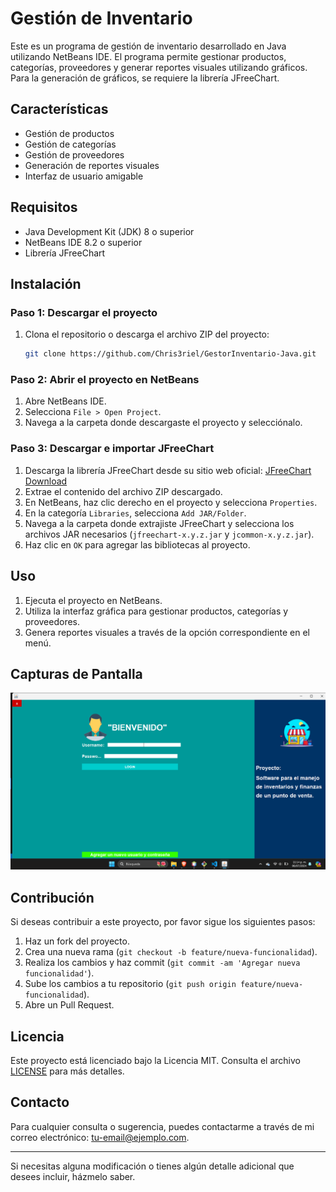 
# Gestión de Inventario

Este es un programa de gestión de inventario desarrollado en Java utilizando NetBeans IDE. El programa permite gestionar productos, categorías, proveedores y generar reportes visuales utilizando gráficos. Para la generación de gráficos, se requiere la librería JFreeChart.

## Características

- Gestión de productos
- Gestión de categorías
- Gestión de proveedores
- Generación de reportes visuales
- Interfaz de usuario amigable

## Requisitos

- Java Development Kit (JDK) 8 o superior
- NetBeans IDE 8.2 o superior
- Librería JFreeChart

## Instalación

### Paso 1: Descargar el proyecto

1. Clona el repositorio o descarga el archivo ZIP del proyecto:
   ```sh
   git clone https://github.com/Chris3riel/GestorInventario-Java.git
   ```

### Paso 2: Abrir el proyecto en NetBeans

1. Abre NetBeans IDE.
2. Selecciona `File > Open Project`.
3. Navega a la carpeta donde descargaste el proyecto y selecciónalo.

### Paso 3: Descargar e importar JFreeChart

1. Descarga la librería JFreeChart desde su sitio web oficial: [JFreeChart Download](http://www.jfree.org/jfreechart/download.html)
2. Extrae el contenido del archivo ZIP descargado.
3. En NetBeans, haz clic derecho en el proyecto y selecciona `Properties`.
4. En la categoría `Libraries`, selecciona `Add JAR/Folder`.
5. Navega a la carpeta donde extrajiste JFreeChart y selecciona los archivos JAR necesarios (`jfreechart-x.y.z.jar` y `jcommon-x.y.z.jar`).
6. Haz clic en `OK` para agregar las bibliotecas al proyecto.

## Uso

1. Ejecuta el proyecto en NetBeans.
2. Utiliza la interfaz gráfica para gestionar productos, categorías y proveedores.
3. Genera reportes visuales a través de la opción correspondiente en el menú.

## Capturas de Pantalla

![alt text](image-1.png)

## Contribución

Si deseas contribuir a este proyecto, por favor sigue los siguientes pasos:

1. Haz un fork del proyecto.
2. Crea una nueva rama (`git checkout -b feature/nueva-funcionalidad`).
3. Realiza los cambios y haz commit (`git commit -am 'Agregar nueva funcionalidad'`).
4. Sube los cambios a tu repositorio (`git push origin feature/nueva-funcionalidad`).
5. Abre un Pull Request.

## Licencia

Este proyecto está licenciado bajo la Licencia MIT. Consulta el archivo [LICENSE](LICENSE) para más detalles.

## Contacto

Para cualquier consulta o sugerencia, puedes contactarme a través de mi correo electrónico: tu-email@ejemplo.com.

---

Si necesitas alguna modificación o tienes algún detalle adicional que desees incluir, házmelo saber.